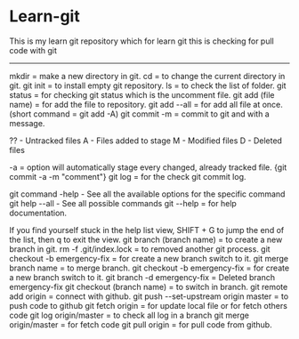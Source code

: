 # Learn-git
This is my learn git repository which for learn git
this is checking for pull code with git
_____________________________________________________
mkdir = make a new directory in git.
cd =  to change the current directory in git.
git init =  to install empty git repository.
ls = to check the list of folder.
git status = for checking git status which is the uncomment file.
git add (file name) = for add the file to repository.
git add --all =  for add all file at once. (short command =  git add -A)
git commit -m = commit to git and with a message.

?? - Untracked files
A - Files added to stage
M - Modified files
D - Deleted files

-a = option will automatically stage every changed, already tracked file. {git commit -a -m "comment"}
git log = for the check git commit log.

git command -help -  See all the available options for the specific command
git help --all -  See all possible commands
git --help = for help documentation.

If you find yourself stuck in the help list view, SHIFT + G to jump the end of the list, then q to exit the view.
git branch (branch name) =  to create a new branch in git.
rm -f .git/index.lock =  to removed another git process.
git checkout -b emergency-fix = for create a new branch switch to it.
git merge branch name =  to merge branch.
git checkout -b emergency-fix = for create a new branch switch to it.
git branch -d emergency-fix = Deleted branch emergency-fix
git checkout (branch name) = to switch in branch.
git remote add origin = connect with github.
git push --set-upstream origin master = to push code to github
git fetch origin = for update local file or for fetch others code
git log origin/master = to check all log in a branch
git merge origin/master  = for fetch code
git pull origin = for pull code from github.


